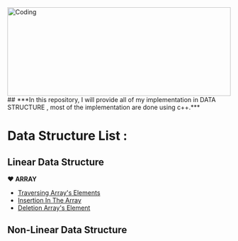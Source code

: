 <img align="center" width="100%" height="200" alt="Coding" src="https://i.ibb.co/pw2pzCk/datastructure.png">
## ***In this repository, I will provide all of my implementation in DATA STRUCTURE , most of the implementation are done using c++.***

# Data Structure List : 

## **Linear Data Structure**
 **:heart: ARRAY**
- [Traversing Array's Elements](https://github.com/Masum-SM/Data_Structure/blob/main/Array_Traverse_Insert_Delete/Traversing.cpp)
- [Insertion In The Array](https://github.com/Masum-SM/Data_Structure/blob/main/Array_Traverse_Insert_Delete/Insertion.cpp)
- [Deletion Array's Element](https://github.com/Masum-SM/Data_Structure/blob/main/Array_Traverse_Insert_Delete/Insertion.cpp)




## **Non-Linear Data Structure**
